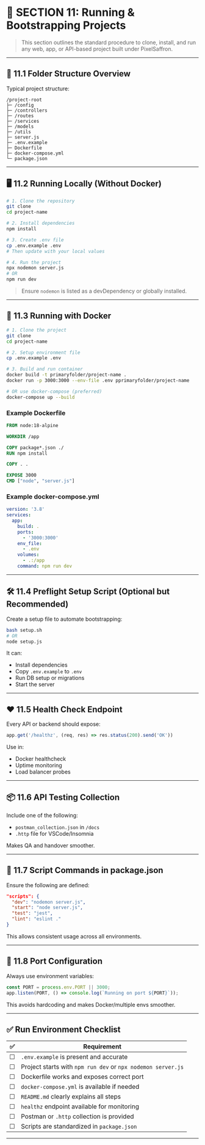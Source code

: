 # 🧪 SECTION 11: Running & Bootstrapping Projects

> This section outlines the standard procedure to clone, install, and run any web, app, or API-based project built under PixelSaffron.

---

## 📁 11.1 Folder Structure Overview

Typical project structure:

```
/project-root
├─ /config
├─ /controllers
├─ /routes
├─ /services
├─ /models
├─ /utils
├─ server.js
├─ .env.example
├─ Dockerfile
├─ docker-compose.yml
└─ package.json
```

---

## 🖥️ 11.2 Running Locally (Without Docker)

```bash
# 1. Clone the repository
git clone 
cd project-name

# 2. Install dependencies
npm install

# 3. Create .env file
cp .env.example .env
# Then update with your local values

# 4. Run the project
npx nodemon server.js
# OR
npm run dev
```

> Ensure `nodemon` is listed as a devDependency or globally installed.

---

## 🐳 11.3 Running with Docker

```bash
# 1. Clone the project
git clone
cd project-name

# 2. Setup environment file
cp .env.example .env

# 3. Build and run container
docker build -t primaryfolder/project-name .
docker run -p 3000:3000 --env-file .env pprimaryfolder/project-name

# OR use docker-compose (preferred)
docker-compose up --build
```

### Example Dockerfile
```dockerfile
FROM node:18-alpine

WORKDIR /app

COPY package*.json ./
RUN npm install

COPY . .

EXPOSE 3000
CMD ["node", "server.js"]
```

### Example docker-compose.yml
```yaml
version: '3.8'
services:
  app:
    build: .
    ports:
      - '3000:3000'
    env_file:
      - .env
    volumes:
      - .:/app
    command: npm run dev
```

---

## 🛠️ 11.4 Preflight Setup Script (Optional but Recommended)

Create a setup file to automate bootstrapping:
```bash
bash setup.sh
# OR
node setup.js
```
It can:
- Install dependencies
- Copy `.env.example` to `.env`
- Run DB setup or migrations
- Start the server

---

## ❤️ 11.5 Health Check Endpoint

Every API or backend should expose:
```js
app.get('/healthz', (req, res) => res.status(200).send('OK'))
```
Use in:
- Docker healthcheck
- Uptime monitoring
- Load balancer probes

---

## 📦 11.6 API Testing Collection

Include one of the following:
- `postman_collection.json` in `/docs`
- `.http` file for VSCode/Insomnia

Makes QA and handover smoother.

---

## 🧾 11.7 Script Commands in package.json

Ensure the following are defined:
```json
"scripts": {
  "dev": "nodemon server.js",
  "start": "node server.js",
  "test": "jest",
  "lint": "eslint ."
}
```
This allows consistent usage across all environments.

---

## 🔌 11.8 Port Configuration

Always use environment variables:
```js
const PORT = process.env.PORT || 3000;
app.listen(PORT, () => console.log(`Running on port ${PORT}`));
```
This avoids hardcoding and makes Docker/multiple envs smoother.

---

## ✅ Run Environment Checklist

| ✅ | Requirement                          |
|----|--------------------------------------|
| ☐  | `.env.example` is present and accurate |
| ☐  | Project starts with `npm run dev` or `npx nodemon server.js` |
| ☐  | Dockerfile works and exposes correct port |
| ☐  | `docker-compose.yml` is available if needed |
| ☐  | `README.md` clearly explains all steps |
| ☐  | `healthz` endpoint available for monitoring |
| ☐  | Postman or `.http` collection is provided |
| ☐  | Scripts are standardized in `package.json` |

---

